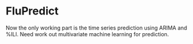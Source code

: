 # FluPredict
Now the only working part is the time series prediction using ARIMA and %ILI.
Need work out multivariate machine learning for prediction.